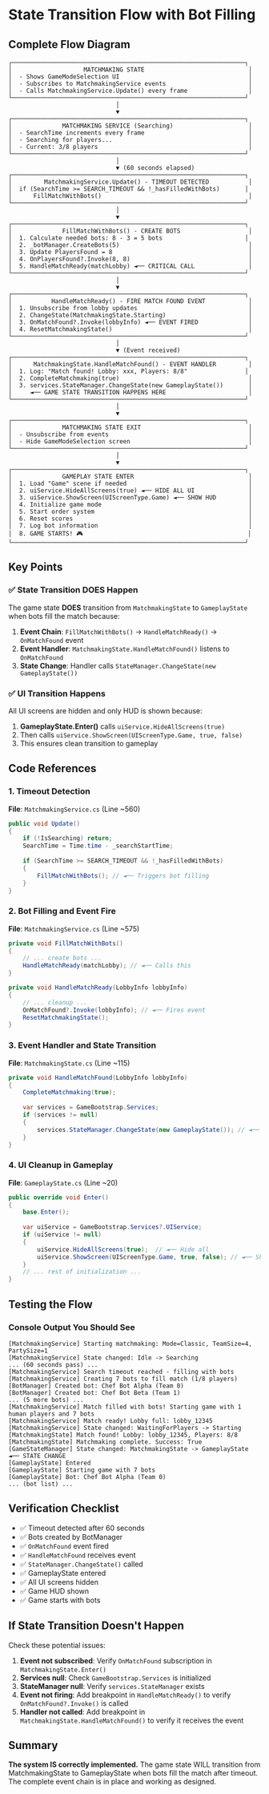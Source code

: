 # State Transition Flow with Bot Filling

## Complete Flow Diagram

```
┌─────────────────────────────────────────────────────────────────┐
│                    MATCHMAKING STATE                             │
│  - Shows GameModeSelection UI                                    │
│  - Subscribes to MatchmakingService events                       │
│  - Calls MatchmakingService.Update() every frame                 │
└─────────────────────────────────────────────────────────────────┘
                              │
                              ▼
┌─────────────────────────────────────────────────────────────────┐
│              MATCHMAKING SERVICE (Searching)                     │
│  - SearchTime increments every frame                             │
│  - Searching for players...                                      │
│  - Current: 3/8 players                                          │
└─────────────────────────────────────────────────────────────────┘
                              │
                              ▼ (60 seconds elapsed)
┌─────────────────────────────────────────────────────────────────┐
│         MatchmakingService.Update() - TIMEOUT DETECTED           │
│  if (SearchTime >= SEARCH_TIMEOUT && !_hasFilledWithBots)       │
│      FillMatchWithBots()                                         │
└─────────────────────────────────────────────────────────────────┘
                              │
                              ▼
┌─────────────────────────────────────────────────────────────────┐
│              FillMatchWithBots() - CREATE BOTS                   │
│  1. Calculate needed bots: 8 - 3 = 5 bots                       │
│  2. _botManager.CreateBots(5)                                    │
│  3. Update PlayersFound = 8                                      │
│  4. OnPlayersFound?.Invoke(8, 8)                                 │
│  5. HandleMatchReady(matchLobby) ◄── CRITICAL CALL               │
└─────────────────────────────────────────────────────────────────┘
                              │
                              ▼
┌─────────────────────────────────────────────────────────────────┐
│           HandleMatchReady() - FIRE MATCH FOUND EVENT            │
│  1. Unsubscribe from lobby updates                               │
│  2. ChangeState(MatchmakingState.Starting)                       │
│  3. OnMatchFound?.Invoke(lobbyInfo) ◄── EVENT FIRED              │
│  4. ResetMatchmakingState()                                      │
└─────────────────────────────────────────────────────────────────┘
                              │
                              ▼ (Event received)
┌─────────────────────────────────────────────────────────────────┐
│      MatchmakingState.HandleMatchFound() - EVENT HANDLER         │
│  1. Log: "Match found! Lobby: xxx, Players: 8/8"                │
│  2. CompleteMatchmaking(true)                                    │
│  3. services.StateManager.ChangeState(new GameplayState())       │
│     ◄── GAME STATE TRANSITION HAPPENS HERE                       │
└─────────────────────────────────────────────────────────────────┘
                              │
                              ▼
┌─────────────────────────────────────────────────────────────────┐
│              MATCHMAKING STATE EXIT                              │
│  - Unsubscribe from events                                       │
│  - Hide GameModeSelection screen                                 │
└─────────────────────────────────────────────────────────────────┘
                              │
                              ▼
┌─────────────────────────────────────────────────────────────────┐
│              GAMEPLAY STATE ENTER                                │
│  1. Load "Game" scene if needed                                  │
│  2. uiService.HideAllScreens(true) ◄── HIDE ALL UI               │
│  3. uiService.ShowScreen(UIScreenType.Game) ◄── SHOW HUD         │
│  4. Initialize game mode                                         │
│  5. Start order system                                           │
│  6. Reset scores                                                 │
│  7. Log bot information                                          │
│  8. GAME STARTS! 🎮                                              │
└─────────────────────────────────────────────────────────────────┘
```

## Key Points

### ✅ State Transition DOES Happen

The game state **DOES** transition from `MatchmakingState` to `GameplayState` when bots fill the match because:

1. **Event Chain**: `FillMatchWithBots()` → `HandleMatchReady()` → `OnMatchFound` event
2. **Event Handler**: `MatchmakingState.HandleMatchFound()` listens to `OnMatchFound`
3. **State Change**: Handler calls `StateManager.ChangeState(new GameplayState())`

### ✅ UI Transition Happens

All UI screens are hidden and only HUD is shown because:

1. **GameplayState.Enter()** calls `uiService.HideAllScreens(true)`
2. Then calls `uiService.ShowScreen(UIScreenType.Game, true, false)`
3. This ensures clean transition to gameplay

## Code References

### 1. Timeout Detection
**File**: `MatchmakingService.cs` (Line ~560)
```csharp
public void Update()
{
    if (!IsSearching) return;
    SearchTime = Time.time - _searchStartTime;
    
    if (SearchTime >= SEARCH_TIMEOUT && !_hasFilledWithBots)
    {
        FillMatchWithBots(); // ◄── Triggers bot filling
    }
}
```

### 2. Bot Filling and Event Fire
**File**: `MatchmakingService.cs` (Line ~575)
```csharp
private void FillMatchWithBots()
{
    // ... create bots ...
    HandleMatchReady(matchLobby); // ◄── Calls this
}

private void HandleMatchReady(LobbyInfo lobbyInfo)
{
    // ... cleanup ...
    OnMatchFound?.Invoke(lobbyInfo); // ◄── Fires event
    ResetMatchmakingState();
}
```

### 3. Event Handler and State Transition
**File**: `MatchmakingState.cs` (Line ~115)
```csharp
private void HandleMatchFound(LobbyInfo lobbyInfo)
{
    CompleteMatchmaking(true);
    
    var services = GameBootstrap.Services;
    if (services != null)
    {
        services.StateManager.ChangeState(new GameplayState()); // ◄── State change
    }
}
```

### 4. UI Cleanup in Gameplay
**File**: `GameplayState.cs` (Line ~20)
```csharp
public override void Enter()
{
    base.Enter();
    
    var uiService = GameBootstrap.Services?.UIService;
    if (uiService != null)
    {
        uiService.HideAllScreens(true);  // ◄── Hide all
        uiService.ShowScreen(UIScreenType.Game, true, false); // ◄── Show HUD
    }
    // ... rest of initialization ...
}
```

## Testing the Flow

### Console Output You Should See

```
[MatchmakingService] Starting matchmaking: Mode=Classic, TeamSize=4, PartySize=1
[MatchmakingService] State changed: Idle -> Searching
... (60 seconds pass) ...
[MatchmakingService] Search timeout reached - filling with bots
[MatchmakingService] Creating 7 bots to fill match (1/8 players)
[BotManager] Created bot: Chef Bot Alpha (Team 0)
[BotManager] Created bot: Chef Bot Beta (Team 1)
... (5 more bots) ...
[MatchmakingService] Match filled with bots! Starting game with 1 human players and 7 bots
[MatchmakingService] Match ready! Lobby full: lobby_12345
[MatchmakingService] State changed: WaitingForPlayers -> Starting
[MatchmakingState] Match found! Lobby: lobby_12345, Players: 8/8
[MatchmakingState] Matchmaking complete. Success: True
[GameStateManager] State changed: MatchmakingState -> GameplayState  ◄── STATE CHANGE
[GameplayState] Entered
[GameplayState] Starting game with 7 bots
[GameplayState] Bot: Chef Bot Alpha (Team 0)
... (bot list) ...
```

## Verification Checklist

- ✅ Timeout detected after 60 seconds
- ✅ Bots created by BotManager
- ✅ `OnMatchFound` event fired
- ✅ `HandleMatchFound` receives event
- ✅ `StateManager.ChangeState()` called
- ✅ GameplayState entered
- ✅ All UI screens hidden
- ✅ Game HUD shown
- ✅ Game starts with bots

## If State Transition Doesn't Happen

Check these potential issues:

1. **Event not subscribed**: Verify `OnMatchFound` subscription in `MatchmakingState.Enter()`
2. **Services null**: Check `GameBootstrap.Services` is initialized
3. **StateManager null**: Verify `services.StateManager` exists
4. **Event not firing**: Add breakpoint in `HandleMatchReady()` to verify `OnMatchFound?.Invoke()` is called
5. **Handler not called**: Add breakpoint in `MatchmakingState.HandleMatchFound()` to verify it receives the event

## Summary

**The system IS correctly implemented.** The game state WILL transition from MatchmakingState to GameplayState when bots fill the match after timeout. The complete event chain is in place and working as designed.
